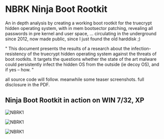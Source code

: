 # NBRK Ninja Boot Rootkit

An in depth analysis by creating a working boot rootkit for the truecrypt hidden operating system, with in mem bootsector patching, revealing all passwords in pre kernel and user space, ... circulating in the underground since 2012, now made public, since I just found the old harddisk ;)

"
This document presents the results of a research about the infection-resistency of the truecrypt hidden operating system against the threats of boot rootkits. It targets the questions whether the state of the art malware could persistently infect the hidden OS from the outside (ie decoy OS), and if yes – how.
"

all source code will follow. meanwhile some teaser screenshots. full disclosure in the PDF.

## Ninja Boot Rootkit in action on WIN 7/32, XP



![NBRK1](http://m64.rocks/ninja-boot-root/7.png "NBRK1")

![NBRK1](http://m64.rocks/ninja-boot-root/6.png "NBRK1")

![NBRK1](http://m64.rocks/ninja-boot-root/5.png "NBRK1")

